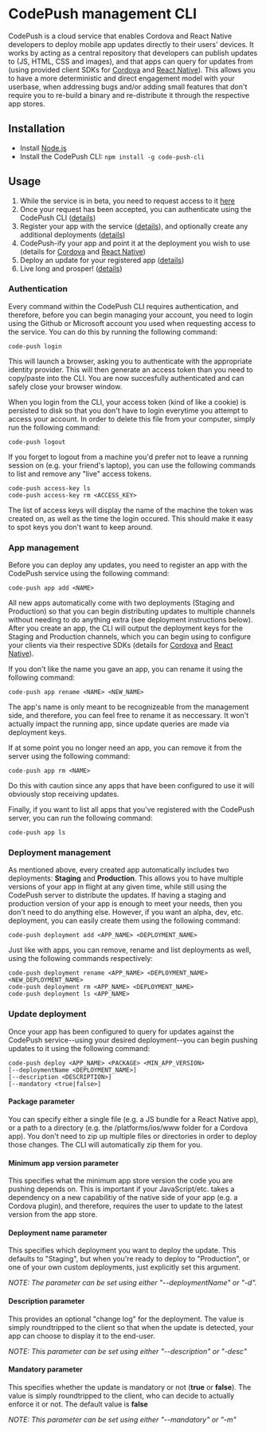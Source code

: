 # CodePush management CLI

CodePush is a cloud service that enables Cordova and React Native developers to deploy mobile app updates directly to their users' devices. It works by acting as
a central repository that developers can publish updates to (JS, HTML, CSS and images), and that apps can query for updates from (using provided client SDKs for
[Cordova](http://github.com/cordova-plugin-code-push) and [React Native](http://github.com/react-native-code-push)). This allows you to
have a more deterministic and direct engagement model with your userbase, when addressing bugs and/or adding small features that don't
require you to re-build a binary and re-distribute it through the respective app stores.

## Installation

* Install [Node.js](https://nodejs.org/) 
* Install the CodePush CLI: `npm install -g code-push-cli`

## Usage

1. While the service is in beta, you need to request access to it [here](https://microsoft.github.io/code-push)
2. Once your request has been accepted, you can authenticate using the CodePush CLI ([details](#authentication))
3. Register your app with the service ([details](#app-management)), and optionally create any additional deployments ([details](#deployment-management))
4. CodePush-ify your app and point it at the deployment you wish to use (details for [Cordova](http://github.com/cordova-plugin-code-push) and [React Native](http://github.com/react-native-code-push))
5. Deploy an update for your registered app ([details](#update-deployment))
6. Live long and prosper! ([details](https://en.wikipedia.org/wiki/Vulcan_salute))

### Authentication

Every command within the CodePush CLI requires authentication, and therefore, before you can begin managing your account, you need to login using
the Github or Microsoft account you used when requesting access to the service. You can do this by running the following command:

```
code-push login
```

This will launch a browser, asking you to authenticate with the appropriate identity provider.
This will then generate an access token than you need to copy/paste into the CLI.
You are now succesfully authenticated and can safely close your browser window.

When you login from the CLI, your access token (kind of like a cookie) is persisted to disk so
that you don't have to login everytime you attempt to access your account. In order to delete
this file from your computer, simply run the following command:

```
code-push logout
```

If you forget to logout from a machine you'd prefer not to leave a running session on
(e.g. your friend's laptop), you can use the following commands to list and remove any
"live" access tokens. 

```
code-push access-key ls
code-push access-key rm <ACCESS_KEY>
```

The list of access keys will display the name of the machine the token was created on, as well
as the time the login occured. This should make it easy to spot keys you don't want to keep around.

### App management
Before you can deploy any updates, you need to register an app with the CodePush service
using the following command:

```
code-push app add <NAME>
```

All new apps automatically come with two deployments (Staging and Production) so that you
can begin distributing updates to multiple channels without needing to do anything extra
(see deployment instructions below). After you create an app, the CLI will output the deployment
keys for the Staging and Production channels, which you can begin using to configure your clients
via their respective SDKs (details for [Cordova](http://github.com/cordova-plugin-code-push) and
[React Native](http://github.com/react-native-code-push)).

If you don't like the name you gave an app, you can rename it using the following command:

```
code-push app rename <NAME> <NEW_NAME>
```

The app's name is only meant to be recognizeable from the management side, and therefore, you
can feel free to rename it as neccessary. It won't actually impact the running app, since update queries
are made via deployment keys.

If at some point you no longer need an app, you can remove it from the server using the following command:

```
code-push app rm <NAME>
```

Do this with caution since any apps that have been configured to use it will obviously stop receiving updates.

Finally, if you want to list all apps that you've registered with the CodePush server,
you can run the following command:

```
code-push app ls
```

### Deployment management
As mentioned above, every created app automatically includes two deployments: **Staging** and **Production**. 
This allows you to have multiple versions of your app in flight at any given time, while still using the CodePush
server to distribute the updates. If having a staging and production version of your app is enough to meet
your needs, then you don't need to do anything else. However, if you want an alpha, dev, etc. deployment,
you can easily create them using the following command:

```
code-push deployment add <APP_NAME> <DEPLOYMENT_NAME>
```

Just like with apps, you can remove, rename and list deployments as well, using the following commands respectively:

```
code-push deployment rename <APP_NAME> <DEPLOYMENT_NAME> <NEW_DEPLOYMENT_NAME>
code-push deployment rm <APP_NAME> <DEPLOYMENT_NAME>
code-push deployment ls <APP_NAME>
```

### Update deployment

Once your app has been configured to query for updates against the CodePush service--using your desired deployment--you
can begin pushing updates to it using the following command:

```
code-push deploy <APP_NAME> <PACKAGE> <MIN_APP_VERSION>
[--deploymentName <DEPLOYMENT_NAME>]
[--description <DESCRIPTION>]
[--mandatory <true|false>]
```

#### Package parameter

You can specify either a single file (e.g. a JS bundle for a React Native app), or a path to a directory
(e.g. the /platforms/ios/www folder for a Cordova app). You don't need to zip up multiple files or directories 
in order to deploy those changes. The CLI will automatically zip them for you.

#### Minimum app version parameter

This specifies what the minimum app store version the code you are pushing depends on. This is important if your
JavaScript/etc. takes a dependency on a new capabilitiy of the native side of your app (e.g. a Cordova plugin), and therefore,
requires the user to update to the latest version from the app store.

#### Deployment name parameter

This specifies which deployment you want to deploy the update. This defaults to "Staging", but when you're ready
to deploy to "Production", or one of your own custom deployments, just explicitly set this argument.

*NOTE: The parameter can be set using either "--deploymentName" or "-d".*

#### Description parameter

This provides an optional "change log" for the deployment. The value is simply roundtripped to the client
so that when the update is detected, your app can choose to display it to the end-user.

*NOTE: This parameter can be set using either "--description" or "-desc"*

#### Mandatory parameter

This specifies whether the update is mandatory or not (**true** or **false**). The value is simply roundtripped to the client,
who can decide to actually enforce it or not. The default value is **false**

*NOTE: This parameter can be set using either "--mandatory" or "-m"*
